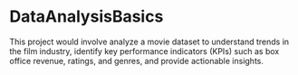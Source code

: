 # DataAnalysisBasics
This project would involve analyze a movie dataset to understand trends in the film industry, identify key performance indicators (KPIs) such as box office revenue, ratings, and genres, and provide actionable insights.

